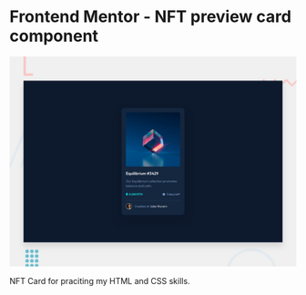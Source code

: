 # Frontend Mentor - NFT preview card component

![Design preview for the NFT preview card component coding challenge](./design/desktop-preview.jpg)

NFT Card for praciting my HTML and CSS skills.
